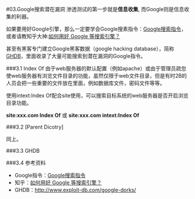 #03.Google搜索潜在漏洞
  渗透测试的第一步就是**信息收集**, 而Google则是信息收集的利器。
  
  如果要用好Google引擎，那么一定要学会Google搜素指令：<a href="http://www.googleguide.com/advanced_operators_reference.html" target="_blank">Google搜索指令</a>，或者请教知乎大神:<a target="_blank" href="http://www.zhihu.com/question/20161362">如何用好 Google 等搜索引擎？</a>
  
  甚至有黑客专门建立Google黑客数据（google hacking database），简称<a href="http://www.exploit-db.com/google-dorks/" target="_blank">GHDB</a>，里面收录了大量可能搜索到潜在漏洞的Google指令。
  
###3.1 Index Of
  由于web服务器的默认配置（例如apache）或由于管理员疏忽使web服务器有浏览文件目录的功能，虽然仅限于web文件目录，但是有时2B的人员会把一些重要的文件放在里面，例如数据库文件，密码文件等等。
  
  使用intext:Index Of配合site使用，可以搜索目标系统的web服务器是否开启浏览目录功能。
  
  **site:xxx.com Index Of** 或  **site:xxx.com intext:Index Of**
  
###3.2 [Parent Dicotry]
  
  同上。
  
###3.3 GHDB

###3.4 参考资料

  * Google指令：<a href="http://www.googleguide.com/advanced_operators_reference.html" target="_blank">Google搜索指令</a>
  * 知乎：<a target="_blank" href="http://www.zhihu.com/question/20161362">如何用好 Google 等搜索引擎？</a>
  * GHDB：<a href="http://www.exploit-db.com/google-dorks/" target="_blank">http://www.exploit-db.com/google-dorks/</a>
